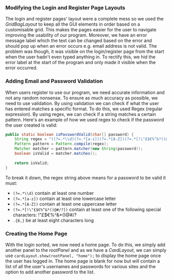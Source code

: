### Modifying the Login and Register Page Layouts
The login and register pages' layout were a complete mess so we used the *GridBagLayout* to keep all the GUI elements in order based on a customisable grid. This makes the pages easier for the user to navigate improving the usability of our program. Moreover, we have an error message label which the text can be changed based on the error and should pop up when an error occurs e.g. email address is not valid. The problem was though, it was visible on the login/register page from the start when the user hadn't even typed anything in. To rectify this, we hid the error label at the start of the program and only made it visible when the error occurred.
### Adding Email and Password Validation
When users register to use our program, we need accurate information and not any random nonsense. To ensure as much accuracy as possible, we need to use validation. By using validation we can check if what the user has entered matches a specific format. To do this, we used Regex (regular expression). By using regex, we can check if a string matches a certain pattern. Here's an example of how we used regex to check if the password the user created is valid:
```java
public static boolean isPasswordValid(char[] password) {
    String regex = "((?=.*\\d)(?=.*[a-z])(?=.*[A-Z])(?=.*[!\"£$€%^&*()@#/?]).{8,})";
    Pattern pattern = Pattern.compile(regex);
    Matcher matcher = pattern.matcher(new String(password));
    boolean isValid = matcher.matches();
    
    return isValid;
}
```

To break it down, the regex string above means for a password to be valid it must:
 - `(?=.*\\d)` contain at least one number
 - `(?=.*[a-z])` contain at least one lowercase letter
 - `(?=.*[A-Z])` contain at least one uppercase letter
 - `(?=.*[!\"£$€%^&*()@#/?])` contain at least one of the following special characters: !\"£$€%^&*()@#/?
 - `.{8,}` be at least eight characters long

### Creating the Home Page
With the login sorted, we now need a home page. To do this, we simply add another panel to the *rootPanel* and as we have a *CardLayout*, we can simply use `cardLayout.show(rootPanel, "home");` to display the home page once the user has logged in. The home page is blank for now but will contain a list of all the user's usernames and passwords for various sites and the option to add another password to the list.
